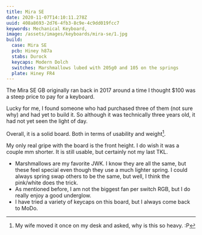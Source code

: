 ```yaml
---
title: Mira SE
date: 2020-11-07T14:10:11.278Z
uuid: 408a8693-2d76-4fb3-8c9e-4c9dd019fcc7
keywords: Mechanical Keyboard,
image: /assets/images/keyboards/mira-se/1.jpg
build:
  case: Mira SE
  pcb: Hiney h87a
  stabs: Durock
  keycaps: Modern Dolch
  switches: Marshmallows lubed with 205g0 and 105 on the springs
  plate: Hiney FR4
---
```


The Mira SE GB originally ran back in 2017 around a time I thought $100 was a steep price to pay for a keyboard.

Lucky for me, I found someone who had purchased three of them (not sure why) and had yet to build it. So although it was technically three years old, it had not yet seen the light of day.

Overall, it is a solid board. Both in terms of usability and weight[^wife].

My only real gripe with the board is the front height. I do wish it was a couple mm shorter. It is still usable, but certainly not my last TKL.

- Marshmallows are my favorite JWK. I know they are all the same, but these feel special even though they use a much lighter spring. I could always spring swap others to be the same, but well, I think the pink/white does the trick.
- As mentioned before, I am not the biggest fan per switch RGB, but I do really enjoy a good underglow.
- I have tried a variety of keycaps on this board, but I always come back to MoDo.

[^wife]: My wife moved it once on my desk and asked, why is this so heavy. :P
